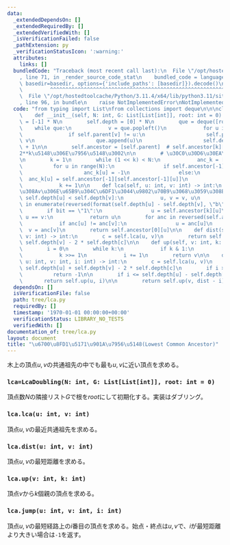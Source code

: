 ```yaml
---
data:
  _extendedDependsOn: []
  _extendedRequiredBy: []
  _extendedVerifiedWith: []
  _isVerificationFailed: false
  _pathExtension: py
  _verificationStatusIcon: ':warning:'
  attributes:
    links: []
  bundledCode: "Traceback (most recent call last):\n  File \"/opt/hostedtoolcache/Python/3.11.4/x64/lib/python3.11/site-packages/onlinejudge_verify/documentation/build.py\"\
    , line 71, in _render_source_code_stat\n    bundled_code = language.bundle(stat.path,\
    \ basedir=basedir, options={'include_paths': [basedir]}).decode()\n          \
    \         ^^^^^^^^^^^^^^^^^^^^^^^^^^^^^^^^^^^^^^^^^^^^^^^^^^^^^^^^^^^^^^^^^^^^^^^^^^^^^^^^^\n\
    \  File \"/opt/hostedtoolcache/Python/3.11.4/x64/lib/python3.11/site-packages/onlinejudge_verify/languages/python.py\"\
    , line 96, in bundle\n    raise NotImplementedError\nNotImplementedError\n"
  code: "from typing import List\nfrom collections import deque\n\n\nclass LcaDoubling:\n\
    \    def __init__(self, N: int, G: List[List[int]], root: int = 0):\n        self.parent\
    \ = [-1] * N\n        self.depth = [0] * N\n        que = deque([root])\n    \
    \    while que:\n            v = que.popleft()\n            for u in G[v]:\n \
    \               if self.parent[v] != u:\n                    self.parent[u] =\
    \ v\n                    que.append(u)\n                    self.depth[u] = self.depth[v]\
    \ + 1\n\n        self.ancestor = [self.parent]  # self.ancestor[k][u]\u306Fu\u306E\
    2**k\u5148\u306E\u7956\u5148\u3002\n\n        # \u30C0\u30D6\u30EA\u30F3\u30B0\
    \n        k = 1\n        while (1 << k) < N:\n            anc_k = [0] * N\n  \
    \          for u in range(N):\n                if self.ancestor[-1][u] == -1:\n\
    \                    anc_k[u] = -1\n                else:\n                  \
    \  anc_k[u] = self.ancestor[-1][self.ancestor[-1][u]]\n            self.ancestor.append(anc_k)\n\
    \            k += 1\n\n    def lca(self, u: int, v: int) -> int:\n        # u\u3088\
    \u308Av\u306E\u65B9\u304C\u6DF1\u3044\u9802\u70B9\u3068\u3059\u308B\n        if\
    \ self.depth[u] < self.depth[v]:\n            u, v = v, u\n        for k, bit\
    \ in enumerate(reversed(format(self.depth[u] - self.depth[v], \"b\"))):\n    \
    \        if bit == \"1\":\n                u = self.ancestor[k][u]\n        if\
    \ u == v:\n            return u\n        for anc in reversed(self.ancestor):\n\
    \            if anc[u] != anc[v]:\n                u = anc[u]\n              \
    \  v = anc[v]\n        return self.ancestor[0][u]\n\n    def dist(self, u: int,\
    \ v: int) -> int:\n        c = self.lca(u, v)\n        return self.depth[u] +\
    \ self.depth[v] - 2 * self.depth[c]\n\n    def up(self, v: int, k: int) -> int:\n\
    \        i = 0\n        while k:\n            if k & 1:\n                v = self.ancestor[i][v]\n\
    \            k >>= 1\n            i += 1\n        return v\n\n    def jump(self,\
    \ u: int, v: int, i: int) -> int:\n        c = self.lca(u, v)\n        dist =\
    \ self.depth[u] + self.depth[v] - 2 * self.depth[c]\n        if i > dist:\n  \
    \          return -1\n\n        if i <= self.depth[u] - self.depth[c]:\n     \
    \       return self.up(u, i)\n\n        return self.up(v, dist - i)\n"
  dependsOn: []
  isVerificationFile: false
  path: tree/lca.py
  requiredBy: []
  timestamp: '1970-01-01 00:00:00+00:00'
  verificationStatus: LIBRARY_NO_TESTS
  verifiedWith: []
documentation_of: tree/lca.py
layout: document
title: "\u6700\u8FD1\u5171\u901A\u7956\u5148(Lowest Common Ancestor)"
---
```


木上の頂点$u,v$の共通祖先の中でも最も$u,v$に近い頂点を求める。

### `lca=LcaDoubling(N: int, G: List[List[int]], root: int = 0)`

頂点数$N$の隣接リスト$G$で根を$root$にして初期化する。実装はダブリング。

### `lca.lca(u: int, v: int)`

頂点$u,v$の最近共通祖先を求める。

### `lca.dist(u: int, v: int)`

頂点$u,v$の最短距離を求める。

### `lca.up(v: int, k: int)`

頂点$v$から$k$個親の頂点を求める。

### `lca.jump(u: int, v: int, i: int)`

頂点$u,v$の最短経路上の$i$番目の頂点を求める。始点・終点は$u,v$で、$i$が最短距離より大きい場合は`-1`を返す。